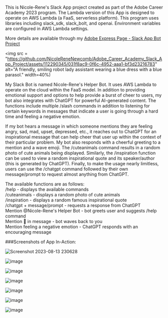 This is Nicole-Rene's Slack App project created as part of the Adobe Career Academy 2023 program. The Lambda version of this
App is designed to operate on AWS Lambda (a FaaS, serverless
platform). This program uses libraries including slack_sdk,
slack_bolt, and openai. Environment variables are configured
in AWS Lambda settings.

More details are available through my [Adobe Express Page - Slack App Bot Project](https://new.express.adobe.com/webpage/NMa7ztqruDUYf)

<img src = "https://github.com/NicoleReneNewcomb/Adobe_Career_Academy_Slack_App_Project/assets/112290345/031f8ac9-0f6c-4952-aaa1-bf3d23216783" alt="A friendly, smiling robot lady assistant wearing a blue dress with a blue parasol." width=40%)

My Slack Bot is named Nicole-Rene's Helper Bot. It uses AWS Lambda to operate on the cloud within the FaaS model. In addition to providing emotional support and options to help provide a burst of cheer to users, my bot also integrates with ChatGPT for powerful AI-generated content. The functions include multiple /slash commands in addition to listening for certain keywords in messages that indicate a user is going through a hard time and feeling a negative emotion.

If my bot hears a message in which someone mentions they are feeling angry, sad, mad, upset, depressed, etc., it reaches out to ChatGPT for an inspirational message that can help cheer that user up within the context of their particular problem. My bot also responds with a cheerful greeting to a mention and a wave emoji. The /cuteanimals command results in a random photo of cute animals being displayed. Similarly, the /inspiration function can be used to view a random inspirational quote and its speaker/author (this is generated by ChatGPT). Finally, to make the usage nearly limitless, users can use the /chatgpt command followed by their own message/prompt to request almost anything from ChatGPT.

The available functions are as follows:  
/help - displays the available commands  
/cuteanimals - displays a random photo of cute animals  
/inspiration - displays a random famous inspirational quote  
/chatgpt + message/prompt - requests a response from ChatGPT  
Mention @Nicole-Rene's Helper Bot - bot greets user and suggests /help command  
Mention :wave: in message - bot waves back to you  
Mention feeling a negative emotion - ChatGPT responds with an encouraging message  

###Screenshots of App In-Action:

![Screenshot 2023-08-13 230628](https://github.com/NicoleReneNewcomb/Adobe_Career_Academy_Slack_App_Project/assets/112290345/18d37ac5-4bb9-4b12-8768-c4bc24343456)

![image](https://github.com/NicoleReneNewcomb/Adobe_Career_Academy_Slack_App_Project/assets/112290345/e0a5dc57-a0b2-48ad-9ed4-6941bd276f1c)

![image](https://github.com/NicoleReneNewcomb/Adobe_Career_Academy_Slack_App_Project/assets/112290345/c6b5c295-daad-42b7-ba94-b8622a0a1a1f)

![image](https://github.com/NicoleReneNewcomb/Adobe_Career_Academy_Slack_App_Project/assets/112290345/df857629-fa5c-4cc5-98f6-2ba68f399f58)

![image](https://github.com/NicoleReneNewcomb/Adobe_Career_Academy_Slack_App_Project/assets/112290345/8f083475-d6bc-4124-abd7-a71bee5141db)

![image](https://github.com/NicoleReneNewcomb/Adobe_Career_Academy_Slack_App_Project/assets/112290345/a1d1f1bf-7dcb-4a25-b645-db8331f00fd0)

![image](https://github.com/NicoleReneNewcomb/Adobe_Career_Academy_Slack_App_Project/assets/112290345/af92b1f8-3c30-46fd-bec2-1119cfeefa70)




